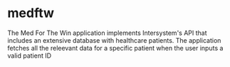 # medftw
The Med For The Win application implements Intersystem's API that includes an extensive database with healthcare patients. 
The application fetches all the releevant data for a specific patient when the user inputs a valid patient ID
